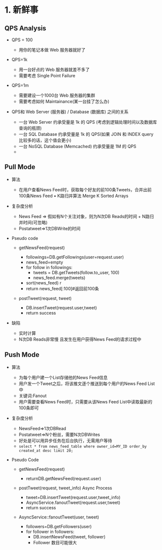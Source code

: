 # 1. 新鲜事  
## QPS Analysis
- QPS = 100  
	* 用你的笔记本做 Web 服务器就好了
- QPS=1k
	* 用一台好点的 Web 服务器就差不多了
	* 需要考虑 Single Point Failure
    
- QPS=1m
	* 需要建设一个1000台 Web 服务器的集群
	* 需要考虑如何 Maintainance(某一台挂了怎么办)

- QPS和 Web Server (服务器) / Database (数据库) 之间的关系
	* 一台 Web Server 约承受量是 1k 的 QPS (考虑到逻辑处理时间以及数据库查询的瓶颈)
	* 一台 SQL Database 约承受量是 1k 的 QPS(如果 JOIN 和 INDEX query比较多的话，这个值会更小)
	*  一台 NoSQL Database (Memcached) 约承受量是 1M 的 QPS
	* 
## Pull Mode
- 算法
	* 在用户查看News Feed时，获取每个好友的前100条Tweets，合并出前100条News Feed • K路归并算法 Merge K Sorted Arrays

- 复杂度分析  
	* News Feed => 假如有N个关注对象，则为N次DB Reads的时间 + N路归并时间(可忽略) 
	* Postatweet=>1次DBWrite的时间

- Pseudo code
	* getNewsFeed(request)  
		* followings=DB.getFollowings(user=request.user) 
		* news_feed=empty  
		* for follow in followings:
			* tweets = DB.getTweets(follow.to_user, 100)
			* news_feed.merge(tweets)
		* sort(news_feed)  r
		* return news_feed[:100]#返回前100条
		
	* postTweet(request, tweet)  
		* DB.insertTweet(request.user,tweet)
		* return success


- 缺陷
	* 实时计算
	* N次DB Reads非常慢 且发生在用户获得News Feed的请求过程中

## Push Mode
-  算法  
	* 为每个用户建一个List存储他的News Feed信息  
	* 用户发一个Tweet之后，将该推文逐个推送到每个用户的News Feed List中
	* 关键词:Fanout  
	* 用户需要查看News Feed时，只需要从该News Feed List中读取最新的100条即可

- 复杂度分析  	
	* NewsFeed=>1次DBRead  
	* Postatweet=>N个粉丝，需要N次DBWrites
	* 好处是可以用异步任务在后台执行，无需用户等待
	* ```select * from news_feed_table where owner_id=MY_ID order_by created_at desc limit 20;```
	

- Pseudo Code
	* getNewsFeed(request)
		* returnDB.getNewsFeed(request.user)
	
	* postTweet(request, tweet_info)   Async Process
		* tweet=DB.insertTweet(request.user,tweet_info) 
		* AsyncService.fanoutTweet(request.user,tweet)  
		* return success
	
	* AsyncService::fanoutTweet(user, tweet) 
		* followers=DB.getFollowers(user)  
		* for follower in followers:
			* DB.insertNewsFeed(tweet, follower)
			* Follower 数目可能很大